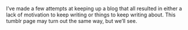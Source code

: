 I’ve made a few attempts at keeping up a blog that all resulted in
either a lack of motivation to keep writing or things to keep writing
about. This tumblr page may turn out the same way, but we’ll see.
